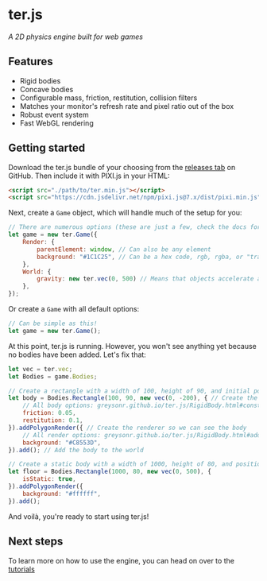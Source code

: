 # ter.js
*A 2D physics engine built for web games*

## Features
- Rigid bodies
- Concave bodies
- Configurable mass, friction, restitution, collision filters
- Matches your monitor's refresh rate and pixel ratio out of the box
- Robust event system
- Fast WebGL rendering

## Getting started
Download the ter.js bundle of your choosing from the [releases tab](https://github.com/GreysonR/ter.js/releases/latest) on GitHub. Then include it with PIXI.js in your HTML:
```HTML
<script src="./path/to/ter.min.js"></script>
<script src="https://cdn.jsdelivr.net/npm/pixi.js@7.x/dist/pixi.min.js"></script>
```

Next, create a `Game` object, which will handle much of the setup for you:
```JavaScript
// There are numerous options (these are just a few, check the docs for all of them!)
let game = new ter.Game({
	Render: {
		parentElement: window, // Can also be any element
		background: "#1C1C25", // Can be a hex code, rgb, rgba, or "transparent"
	},
	World: {
		gravity: new ter.vec(0, 500) // Means that objects accelerate at 500px/s^2 down
	},
});
```
Or create a `Game` with all default options:
```JavaScript
// Can be simple as this!
let game = new ter.Game();
```
At this point, ter.js is running. However, you won't see anything yet because no bodies have been added. Let's fix that:
```JavaScript
let vec = ter.vec;
let Bodies = game.Bodies;

// Create a rectangle with a width of 100, height of 90, and initial position of (0, -200)
let body = Bodies.Rectangle(100, 90, new vec(0, -200), { // Create the physics body
	// All body options: greysonr.github.io/ter.js/RigidBody.html#constructor
	friction: 0.05,
	restitution: 0.1,
}).addPolygonRender({ // Create the renderer so we can see the body
	// All render options: greysonr.github.io/ter.js/RigidBody.html#addPolygonRender
	background: "#C8553D",
}).add(); // Add the body to the world

// Create a static body with a width of 1000, height of 80, and position of (0, 500)
let floor = Bodies.Rectangle(1000, 80, new vec(0, 500), {
	isStatic: true,
}).addPolygonRender({
	background: "#ffffff",
}).add();
```
And voilà, you're ready to start using ter.js!

## Next steps
To learn more on how to use the engine, you can head on over to the [tutorials](https://greysonr.github.io/ter.js/tutorial-01%20Getting%20Started.html)
